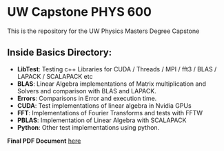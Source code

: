 # UW Capstone PHYS 600
This is the repository for the UW Physics Masters Degree Capstone 

## Inside **Basics** Directory:

+ **LibTest**: Testing c++ Libraries for CUDA / Threads / MPI / fft3 / BLAS / LAPACK / SCALAPACK etc
+ **BLAS**: Linear Algebra implementations of Matrix multiplication and Solvers and comparison with BLAS and LAPACK. 
+ **Errors**: Comparisons in Error and execution time.
+ **CUDA**: Test implementations of linear algebra in Nvidia GPUs
+ **FFT**: Implementations of Fourier Transforms and tests with FFTW
+ **PBLAS**: Implementation of Linear Algebra with SCALAPACK
+ **Python**: Other test implementations using python.

**Final PDF Document** [here][link1]

[link1]: https://github.com/ulitoo/HPC583/blob/main/PHYS_600_High_Performance_Computing_Techniques_in_Theoretical_Physics.pdf
